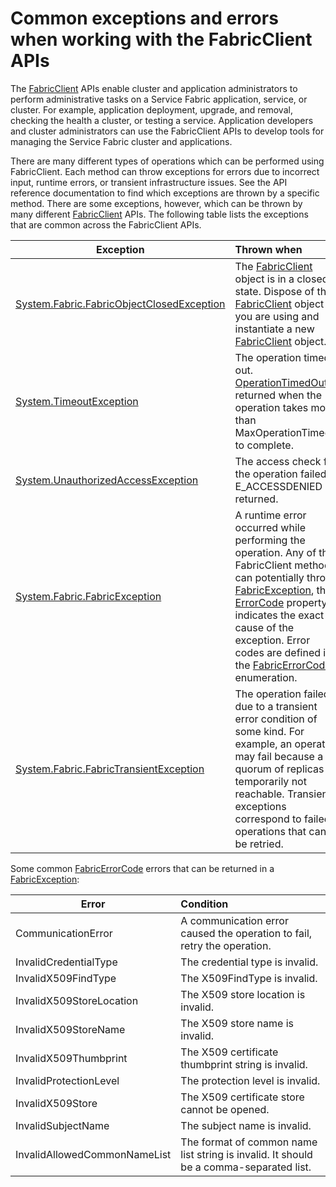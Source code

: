 <properties
    pageTitle="Common FabricClient exceptions thrown | Azure"
    description="Describes the common exceptions and errors which can be thrown by the FabricClient APIs while performing application and cluster management operations."
    services="service-fabric"
    documentationcenter=".net"
    author="rwike77"
    manager="timlt"
    editor="" />
<tags
    ms.assetid="bb821313-b221-479f-b08e-36cf07e60a07"
    ms.service="service-fabric"
    ms.devlang="dotnet"
    ms.topic="article"
    ms.tgt_pltfrm="NA"
    ms.workload="NA"
    ms.date="02/16/2017"
    wacn.date=""
    ms.author="ryanwi" />

# Common exceptions and errors when working with the FabricClient APIs
The [FabricClient](https://docs.microsoft.com/dotnet/api/system.fabric.fabricclient#System_Fabric_FabricClient) APIs enable cluster and application administrators to perform administrative tasks on a Service Fabric application, service, or cluster. For example, application deployment, upgrade, and removal, checking the health a cluster, or testing a service. Application developers and cluster administrators can use the FabricClient APIs to develop tools for managing the Service Fabric cluster and applications.

There are many different types of operations which can be performed using FabricClient.  Each method can throw exceptions for errors due to incorrect input, runtime errors, or transient infrastructure issues.  See the API reference documentation to find which exceptions are thrown by a specific method. There are some exceptions, however, which can be thrown by many different [FabricClient](https://docs.microsoft.com/dotnet/api/system.fabric.fabricclient#System_Fabric_FabricClient) APIs. The following table lists the exceptions that are common across the FabricClient APIs.

| Exception | Thrown when |
| --- |:--- |
| [System.Fabric.FabricObjectClosedException](https://docs.microsoft.com/dotnet/api/system.fabric.fabricobjectclosedexception#System_Fabric_FabricObjectClosedException) |The [FabricClient](https://docs.microsoft.com/dotnet/api/system.fabric.fabricclient#System_Fabric_FabricClient) object is in a closed state. Dispose of the [FabricClient](https://docs.microsoft.com/dotnet/api/system.fabric.fabricclient#System_Fabric_FabricClient) object you are using and instantiate a new [FabricClient](https://docs.microsoft.com/dotnet/api/system.fabric.fabricclient#System_Fabric_FabricClient) object. |
| [System.TimeoutException](https://docs.microsoft.com/dotnet/core/api/system.timeoutexception#System_TimeoutException) |The operation timed out. [OperationTimedOut](https://docs.microsoft.com/dotnet/api/system.fabric.fabricerrorcode#System_Fabric_FabricErrorCode) is returned when the operation takes more than MaxOperationTimeout to complete. |
| [System.UnauthorizedAccessException](https://docs.microsoft.com/dotnet/core/api/system.unauthorizedaccessexception#System_UnauthorizedAccessException) |The access check for the operation failed. E_ACCESSDENIED is returned. |
| [System.Fabric.FabricException](https://docs.microsoft.com/dotnet/api/system.fabric.fabricexception#System_Fabric_FabricException) |A runtime error occurred while performing the operation. Any of the FabricClient methods can potentially throw [FabricException](https://docs.microsoft.com/dotnet/api/system.fabric.fabricexception#System_Fabric_FabricException), the [ErrorCode](https://docs.microsoft.com/dotnet/api/system.fabric.fabricexception#System_Fabric_FabricException_ErrorCode) property indicates the exact cause of the exception. Error codes are defined in the [FabricErrorCode](https://docs.microsoft.com/dotnet/api/system.fabric.fabricerrorcode#System_Fabric_FabricErrorCode) enumeration. |
| [System.Fabric.FabricTransientException](https://docs.microsoft.com/dotnet/api/system.fabric.fabrictransientexception#System_Fabric_FabricTransientException) |The operation failed due to a transient error condition of some kind. For example, an operation may fail because a quorum of replicas is temporarily not reachable. Transient exceptions correspond to failed operations that can be retried. |

Some common [FabricErrorCode](https://docs.microsoft.com/dotnet/api/system.fabric.fabricerrorcode#System_Fabric_FabricErrorCode) errors that can be returned in a [FabricException](https://docs.microsoft.com/dotnet/api/system.fabric.fabricexception#System_Fabric_FabricException):

|Error| Condition|
|---------|:-----------|
|CommunicationError|A communication error caused the operation to fail, retry the operation.|
|InvalidCredentialType|The credential type is invalid.|
|InvalidX509FindType|The X509FindType is invalid.|
|InvalidX509StoreLocation|The X509 store location is invalid.|
|InvalidX509StoreName|The X509 store name is invalid.|
|InvalidX509Thumbprint|The X509 certificate thumbprint string is invalid.|
|InvalidProtectionLevel|The protection level is invalid.|
|InvalidX509Store|The X509 certificate store cannot be opened.|
|InvalidSubjectName|The subject name is invalid.|
|InvalidAllowedCommonNameList|The format of common name list string is invalid. It should be a comma-separated list.|
